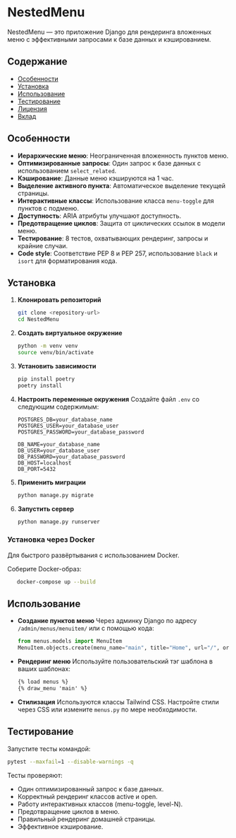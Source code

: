 # NestedMenu

NestedMenu — это приложение Django для рендеринга вложенных меню с эффективными запросами к базе данных и кэшированием.

## Содержание

- [Особенности](#особенности)
- [Установка](#установка)
- [Использование](#использование)
- [Тестирование](#тестирование)
- [Лицензия](#лицензия)
- [Вклад](#вклад)

## Особенности

- **Иерархические меню**: Неограниченная вложенность пунктов меню.
- **Оптимизированные запросы**: Один запрос к базе данных с использованием `select_related`.
- **Кэширование**: Данные меню кэшируются на 1 час.
- **Выделение активного пункта**: Автоматическое выделение текущей страницы.
- **Интерактивные классы**: Использование класса `menu-toggle` для пунктов с подменю.
- **Доступность**: ARIA атрибуты улучшают доступность.
- **Предотвращение циклов**: Защита от циклических ссылок в модели меню.
- **Тестирование**: 8 тестов, охватывающих рендеринг, запросы и крайние случаи.
- **Code style**: Соответствие PEP 8 и PEP 257, использование `black` и `isort` для форматирования кода.

## Установка

1. **Клонировать репозиторий**
   ```bash
   git clone <repository-url>
   cd NestedMenu
   ```

2. **Создать виртуальное окружение**
   ```bash
   python -m venv venv
   source venv/bin/activate
   ```

3. **Установить зависимости**
   ```bash
   pip install poetry
   poetry install
   ```

4. **Настроить переменные окружения**
   Создайте файл `.env` со следующим содержимым:
   ```env
   POSTGRES_DB=your_database_name
   POSTGRES_USER=your_database_user
   POSTGRES_PASSWORD=your_database_password

   DB_NAME=your_database_name
   DB_USER=your_database_user
   DB_PASSWORD=your_database_password
   DB_HOST=localhost
   DB_PORT=5432
   ```

5. **Применить миграции**
   ```bash
   python manage.py migrate
   ```

6. **Запустить сервер**
   ```bash
   python manage.py runserver
   ```

### Установка через Docker

Для быстрого развёртывания с использованием Docker.

Соберите Docker-образ:
   ```bash
      docker-compose up --build
   ```

## Использование

- **Создание пунктов меню**
  Через админку Django по адресу `/admin/menus/menuitem/` или с помощью кода:
  ```python
  from menus.models import MenuItem
  MenuItem.objects.create(menu_name="main", title="Home", url="/", order=0)
  ```

- **Рендеринг меню**
  Используйте пользовательский тэг шаблона в ваших шаблонах:
  ```html
  {% load menus %}
  {% draw_menu 'main' %}
  ```

- **Стилизация**
  Используются классы Tailwind CSS. Настройте стили через CSS или измените `menus.py` по мере необходимости.

## Тестирование

Запустите тесты командой:
```bash
pytest --maxfail=1 --disable-warnings -q
```

Тесты проверяют:

- Один оптимизированный запрос к базе данных.
- Корректный рендеринг классов active и open.
- Работу интерактивных классов (menu-toggle, level-N).
- Предотвращение циклов в меню.
- Правильный рендеринг домашней страницы.
- Эффективное кэширование.
